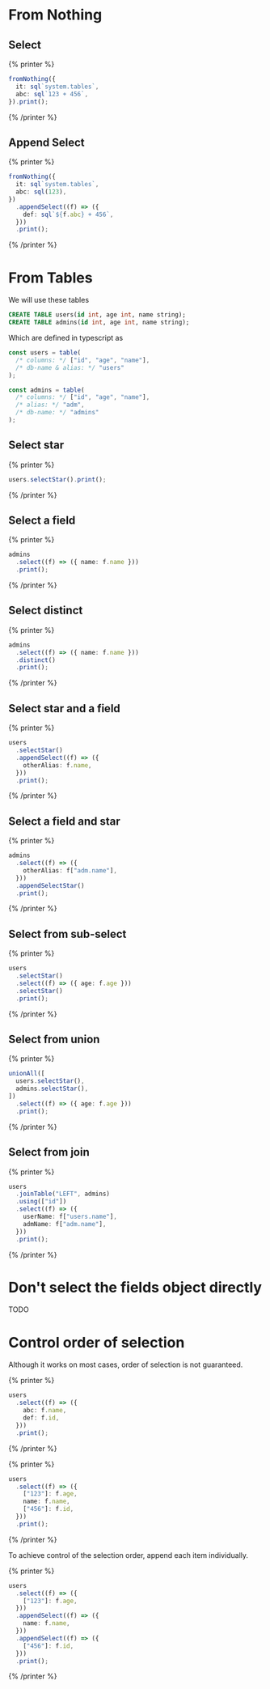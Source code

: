 # From Nothing

## Select

{% printer %}

```ts
fromNothing({
  it: sql`system.tables`,
  abc: sql`123 + 456`,
}).print();
```

{% /printer %}

## Append Select

{% printer %}

```ts
fromNothing({
  it: sql`system.tables`,
  abc: sql(123),
})
  .appendSelect((f) => ({
    def: sql`${f.abc} + 456`,
  }))
  .print();
```

{% /printer %}

# From Tables

We will use these tables

```sql
CREATE TABLE users(id int, age int, name string);
CREATE TABLE admins(id int, age int, name string);
```

Which are defined in typescript as

```ts
const users = table(
  /* columns: */ ["id", "age", "name"],
  /* db-name & alias: */ "users"
);

const admins = table(
  /* columns: */ ["id", "age", "name"],
  /* alias: */ "adm",
  /* db-name: */ "admins"
);
```

## Select star

{% printer %}

```ts
users.selectStar().print();
```

{% /printer %}

## Select a field

{% printer %}

```ts
admins
  .select((f) => ({ name: f.name }))
  .print();
```

{% /printer %}

## Select distinct

{% printer %}

```ts
admins
  .select((f) => ({ name: f.name }))
  .distinct()
  .print();
```

{% /printer %}

## Select star and a field

{% printer %}

```ts
users
  .selectStar()
  .appendSelect((f) => ({
    otherAlias: f.name,
  }))
  .print();
```

{% /printer %}

## Select a field and star

{% printer %}

```ts
admins
  .select((f) => ({
    otherAlias: f["adm.name"],
  }))
  .appendSelectStar()
  .print();
```

{% /printer %}

## Select from sub-select

{% printer %}

```ts
users
  .selectStar()
  .select((f) => ({ age: f.age }))
  .selectStar()
  .print();
```

{% /printer %}

## Select from union

{% printer %}

```ts
unionAll([
  users.selectStar(),
  admins.selectStar(),
])
  .select((f) => ({ age: f.age }))
  .print();
```

{% /printer %}

## Select from join

{% printer %}

```ts
users
  .joinTable("LEFT", admins)
  .using(["id"])
  .select((f) => ({
    userName: f["users.name"],
    admName: f["adm.name"],
  }))
  .print();
```

{% /printer %}

# Don't select the fields object directly

TODO

# Control order of selection

Although it works on most cases, order of selection is not guaranteed.

{% printer %}

```ts
users
  .select((f) => ({
    abc: f.name,
    def: f.id,
  }))
  .print();
```

{% /printer %}

{% printer %}

```ts
users
  .select((f) => ({
    ["123"]: f.age,
    name: f.name,
    ["456"]: f.id,
  }))
  .print();
```

{% /printer %}

To achieve control of the selection order, append each item individually.

{% printer %}

```ts
users
  .select((f) => ({
    ["123"]: f.age,
  }))
  .appendSelect((f) => ({
    name: f.name,
  }))
  .appendSelect((f) => ({
    ["456"]: f.id,
  }))
  .print();
```

{% /printer %}
